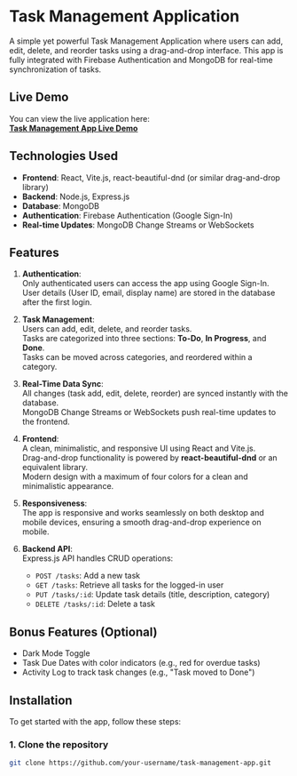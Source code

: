 # Task Management Application

A simple yet powerful Task Management Application where users can add, edit, delete, and reorder tasks using a drag-and-drop interface. This app is fully integrated with Firebase Authentication and MongoDB for real-time synchronization of tasks.

## Live Demo

You can view the live application here:  
[**Task Management App Live Demo**](https://sensational-starlight-993275.netlify.app/)

## Technologies Used

- **Frontend**: React, Vite.js, react-beautiful-dnd (or similar drag-and-drop library)
- **Backend**: Node.js, Express.js
- **Database**: MongoDB
- **Authentication**: Firebase Authentication (Google Sign-In)
- **Real-time Updates**: MongoDB Change Streams or WebSockets

## Features

1. **Authentication**:  
   Only authenticated users can access the app using Google Sign-In.  
   User details (User ID, email, display name) are stored in the database after the first login.

2. **Task Management**:  
   Users can add, edit, delete, and reorder tasks.  
   Tasks are categorized into three sections: **To-Do**, **In Progress**, and **Done**.  
   Tasks can be moved across categories, and reordered within a category.

3. **Real-Time Data Sync**:  
   All changes (task add, edit, delete, reorder) are synced instantly with the database.  
   MongoDB Change Streams or WebSockets push real-time updates to the frontend.

4. **Frontend**:  
   A clean, minimalistic, and responsive UI using React and Vite.js.  
   Drag-and-drop functionality is powered by **react-beautiful-dnd** or an equivalent library.  
   Modern design with a maximum of four colors for a clean and minimalistic appearance.  

5. **Responsiveness**:  
   The app is responsive and works seamlessly on both desktop and mobile devices, ensuring a smooth drag-and-drop experience on mobile.

6. **Backend API**:  
   Express.js API handles CRUD operations:
   - `POST /tasks`: Add a new task
   - `GET /tasks`: Retrieve all tasks for the logged-in user
   - `PUT /tasks/:id`: Update task details (title, description, category)
   - `DELETE /tasks/:id`: Delete a task

## Bonus Features (Optional)

- Dark Mode Toggle
- Task Due Dates with color indicators (e.g., red for overdue tasks)
- Activity Log to track task changes (e.g., "Task moved to Done")

## Installation

To get started with the app, follow these steps:

### 1. Clone the repository

```bash
git clone https://github.com/your-username/task-management-app.git
